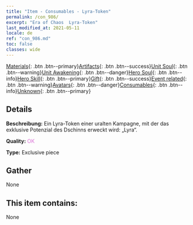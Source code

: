 ```yaml
---
title: "Item - Consumables - Lyra-Token"
permalink: /con_986/
excerpt: "Era of Chaos  Lyra-Token"
last_modified_at: 2021-05-11
locale: de
ref: "con_986.md"
toc: false
classes: wide
---
```

 [Materials](/ItemsDE/){: .btn .btn--primary}[Artifacts](/ItemsDE/Artifacts/){: .btn .btn--success}[Unit Soul](/ItemsDE/UnitSoul/){: .btn .btn--warning}[Unit Awakening](/ItemsDE/UnitAwakening/){: .btn .btn--danger}[Hero Soul](/ItemsDE/HeroSoul/){: .btn .btn--info}[Hero Skill](/ItemsDE/HeroSkill/){: .btn .btn--primary}[Gift](/ItemsDE/Gift/){: .btn .btn--success}[Event related](/ItemsDE/Events/){: .btn .btn--warning}[Avatars](/ItemsDE/Avatars/){: .btn .btn--danger}[Consumables](/ItemsDE/Consumables/){: .btn .btn--info}[Unknown](/ItemsDE/Unknown/){: .btn .btn--primary}

## Details
 **Beschreibung:** Ein Lyra-Token einer uralten Kampagne, mit der das exklusive Potenzial des Dschinns erweckt wird: „Lyra“.

 **Quality:** <span style="color: #DA70D6">OK</span>

 **Type:** Exclusive piece

## Gather

  None

## This item contains:

  None

